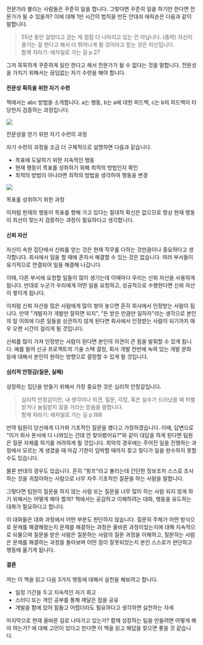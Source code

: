 전문가라 불리는 사람들은 꾸준히 일을 합니다. 그렇다면 꾸준히 일을 하기만 한다면 전문가가 될 수 있을까? 이에 대해 1만 시간의 법칙을 만든 안데쉬 에릭손은 다음과 같이 말합니다.

> 55년 동안 걸었다고 걷는 게 점점 더 나아지고 있는 건 아닙니다. (중략) 자신이 즐기는 걸 한다고 해서 더 뛰어나게 될 것이라고 믿는 것은 미신입니다.  
> 함께 자라기: 애자일로 가는 길 p.27

그저 묵묵하게 꾸준하게 일만 한다고 해서 전문가가 될 수 없다는 것을 말합니다. 전문성을 가지기 위해서는 끊임없는 자기 수련을 해야 합니다.

#### 전문성 획득을 위한 자기 수련

책에서는 abc 방법을 소개합니다. a는 행동, b는 a에 대한 피드백, c는 b의 피드백이 타당한지 검증하는 과정입니다.

![](https://blog.kakaocdn.net/dn/C2T50/btrPyFUu3Jf/vPCcdJ7KetdkI9pkMas0t1/img.jpg)

전문성을 얻기 위한 자기 수련의 과정

자기 수련의 과정을 조금 더 구체적으로 설명하면 다음과 같습니다.

-   목표에 도달하기 위한 지속적인 행동
-   현재 행동이 목표를 성취하기 위해 최적의 방법인지 확인
-   최적의 방법이 아니라면 최적의 방법을 생각하여 행동을 변경

![](https://blog.kakaocdn.net/dn/TIWLG/btrPy917AJ8/nYPO8RJsxThEs1sGKVhTp1/img.jpg)

목표를 성취하기 위한 과정

이처럼 현재의 행동이 목표를 향해 가고 있다는 절대적 확신은 없으므로 항상 현재 행동이 최선이 맞는지 검증하는 과정이 필요하다고 생각합니다.

#### 신뢰 자산

자신이 속한 집단에서 신뢰를 얻는 것은 현재 직무를 다하는 것만큼이나 중요하다고 생각합니다. 회사에서 일을 할 때에 혼자서 해결할 수 있는 것은 없습니다. 여러 부서들이 유기적으로 연결되어 일을 해결해 나갑니다.

이때, 다른 부서에 요청할 일들이 많이 생기는데 이때마다 우리는 신뢰 자산을 사용하게 됩니다. 반대로 누군가 우리에게 어떤 일을 요청하고, 성공적으로 수행한다면 신뢰 자산이 쌓이게 됩니다.

이처럼 신뢰 자산을 많은 사람에게 많이 쌓아 놓으면 흔히 회사에서 인정받는 사람이 됩니다. 만약 "개발자가 개발만 잘하면 되지", "돈 받은 만큼만 일하자"라는 생각으로 본인의 일 이외에 다른 일들을 상관하지 않게 된다면 회사에서 인정받는 사람이 되기까지 매우 오랜 시간이 걸리게 될 것입니다.

신뢰를 많이 가져 인정받는 사람이 된다면 본인의 의견이 큰 힘을 발휘할 수 있게 됩니다. 예를 들어 신규 프로젝트의 기술 스택 결정, 회사 개발 전반에 녹여 있는 개발 문화 등에 대해서 본인이 원하는 방향으로 결정할 수 있게 될 것입니다.

#### 심리적 안정감(질문, 실패)

성장하는 집단을 만들기 위해서 가장 중요한 것은 심리적 안정감입니다.

> 심리적 안정감이란, 내 생각이나 의견, 질문, 걱정, 혹은 실수가 드러났을 때 처벌받거나 놀림받지 않을 거라는 믿음을 말합니다.  
> 함께 자라기: 애자일로 가는 길 p.168

만약 팀원이 당신에게 다가와 기초적인 질문을 했다고 가정하겠습니다. 이때, 답변으로 "이거 회사 문서에 다 나와있는 건데 안 찾아봤어요?"와 같이 대답을 하게 된다면 팀원은 질문 자체를 하기를 꺼려하게 될 것입니다. 최악의 경우에는 주어진 일을 진행하는 과정에서 모르는 게 생겼을 때 마감 기한이 임박할 때까지 찾고 찾다가 일을 완수하지 못할 수도 있습니다.

물론 반대의 경우도 있습니다. 흔히 "핑프"라고 불리는데 간단한 정보조차 스스로 조사하는 것을 귀찮아하는 사람으로 너무 자주 기초적인 질문을 하는 사람을 말합니다.

그렇다면 팀원이 질문을 하지 않는 사람 또는 질문을 너무 많이 하는 사람 되지 않게 하기 위해서는 어떻게 해야 할까? 책에서는 공감하고 이해하려는 대화, 행동을 유도하는 대화가 필요하다고 합니다.

이 대화들은 대화 과정에서 어떤 부분도 판단하지 않습니다. 질문의 주체가 어떤 방식으로 문제를 해결해왔는지 문제를 해결하는 과정은 올바른 과정이었는지에 대해 지속적으로 되물으며 질문을 받은 사람은 질문하는 사람의 질문 과정을 이해하고, 질문하는 사람은 문제를 해결하는 과정을 돌아보며 어떤 점이 잘못되었는지 본인 스스로가 판단하고 행동에 옮기게 됩니다.

#### 결론

저는 이 책을 읽고 다음 3가지 행동에 대해서 실천을 해보려고 합니다.

-   일정 기간을 두고 지속적인 자기 회고
-   스터디 또는 개인 공부를 통해 깨달은 점을 공유
-   개발을 함에 있어 힘들고 어렵더라도 필요하다고 생각하면 실천하는 자세

마지막으로 현재 올바른 길로 나아가고 있는가? 함께 성장하는 팀을 만들려면 어떻게 해야 하는가? 에 대해 고민이 있다고 한다면 이 책을 읽고 해답을 찾으면 좋을 것 같습니다.
